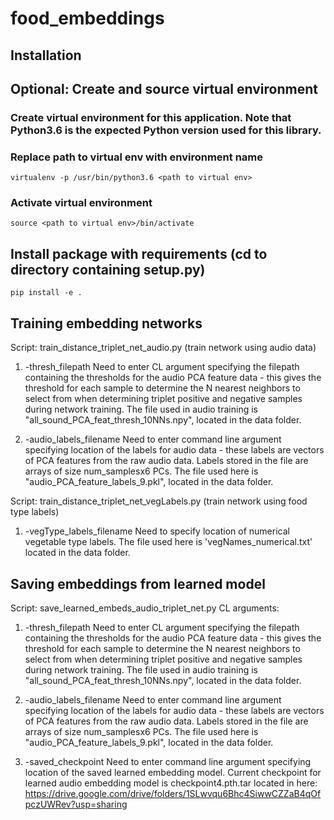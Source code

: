 # food_embeddings

## Installation

## Optional: Create and source virtual environment

### Create virtual environment for this application. Note that Python3.6 is the expected Python version used for this library.
### Replace path to virtual env with environment name
`virtualenv -p /usr/bin/python3.6 <path to virtual env>`

### Activate virtual environment
`source <path to virtual env>/bin/activate`

## Install package with requirements (cd to directory containing setup.py)
`pip install -e .`


## Training embedding networks
Script: train_distance_triplet_net_audio.py (train network using audio data)
1) -thresh_filepath
Need to enter CL argument specifying the filepath containing the thresholds for the audio PCA feature data - this gives the threshold for each sample to determine the N nearest neighbors to select from when determining triplet positive and negative samples during network training. The file used in audio training is "all_sound_PCA_feat_thresh_10NNs.npy", located in the data folder.

2) -audio_labels_filename
Need to enter command line argument specifying location of the labels for audio data - these labels are vectors of PCA features from the raw audio data. Labels stored in the file are arrays of size num_samplesx6 PCs. The file used here is "audio_PCA_feature_labels_9.pkl", located in the data folder.

Script: train_distance_triplet_net_vegLabels.py (train network using food type labels)
1) -vegType_labels_filename
Need to specify location of numerical vegetable type labels. The file used here is 'vegNames_numerical.txt' located in the data folder.


## Saving embeddings from learned model
Script: save_learned_embeds_audio_triplet_net.py
CL arguments:
1) -thresh_filepath
Need to enter CL argument specifying the filepath containing the thresholds for the audio PCA feature data - this gives the threshold for each sample to determine the N nearest neighbors to select from when determining triplet positive and negative samples during network training. The file used in audio training is "all_sound_PCA_feat_thresh_10NNs.npy", located in the data folder.

2) -audio_labels_filename
Need to enter command line argument specifying location of the labels for audio data - these labels are vectors of PCA features from the raw audio data. Labels stored in the file are arrays of size num_samplesx6 PCs. The file used here is "audio_PCA_feature_labels_9.pkl", located in the data folder.

3) -saved_checkpoint 
Need to enter command line argument specifying location of the saved learned embedding model. Current checkpoint for learned audio embedding model is checkpoint4.pth.tar located in here: https://drive.google.com/drive/folders/1SLwvqu6Bhc4SiwwCZZaB4qOfpczUWRev?usp=sharing
